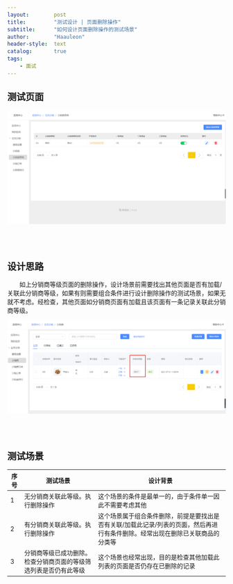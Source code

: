 ```yaml
---
layout:        post
title:         "测试设计 | 页面删除操作"
subtitle:      "如何设计页面删除操作的测试场景"
author:        "Haauleon"
header-style:  text
catalog:       true
tags:
    - 面试
---
```


## 测试页面
![](\img\in-post\post-test-base\2021-07-01-testing-delete-1.png)

<br><br>

## 设计思路
&emsp;&emsp;如上分销商等级页面的删除操作，设计场景前需要找出其他页面是否有加载/关联此分销商等级，如果有则需要组合条件进行设计删除操作的测试场景，如果无就不考虑。经检查，其他页面如分销商页面有加载且该页面有一条记录关联此分销商等级。                        

![](\img\in-post\post-test-base\2021-07-01-testing-delete-2.png)

<br><br>

## 测试场景

|序号|测试场景|设计背景|
|---|---|---|
|1|无分销商关联此等级。执行删除操作|这个场景的条件是最单一的，由于条件单一因此不需要考虑其他|
|2|有分销商关联此等级。执行删除操作|这个场景属于组合条件删除，前提是要找出是否有关联/加载此记录/列表的页面，然后再进行有条件删除。经常出现在删除已关联商品的分类等|
|3|分销商等级已成功删除。检查分销商页面的等级筛选列表是否仍有此等级|这个场景也经常出现，目的是检查其他加载此列表的页面是否仍存在已删除的记录|